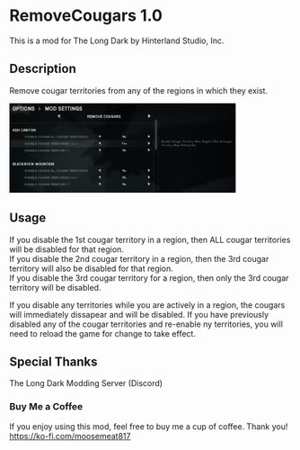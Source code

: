 # RemoveCougars 1.0
This is a mod for The Long Dark by Hinterland Studio, Inc.

## Description
Remove cougar territories from any of the regions in which they exist.

<img src="https://github.com/moosemeat817/images/blob/main/RemoveCougar.png" width="80%">

## Usage
If you disable the 1st cougar territory in a region, then ALL cougar territories will be disabled for that region.  
If you disable the 2nd cougar territory in a region, then the 3rd cougar territory will also be disabled for that region.  
If you disable the 3rd cougar territory for a region, then only the 3rd cougar territory will be disabled.

If you disable any territories while you are actively in a region, the cougars will immediately dissapear and will be disabled.
If you have previously disabled any of the cougar territories and re-enable ny territories, you will need to reload the game for change to take effect.




## Special Thanks
The Long Dark Modding Server (Discord)




### Buy Me a Coffee
If you enjoy using this mod, feel free to buy me a cup of coffee.  Thank you!
https://ko-fi.com/moosemeat817

